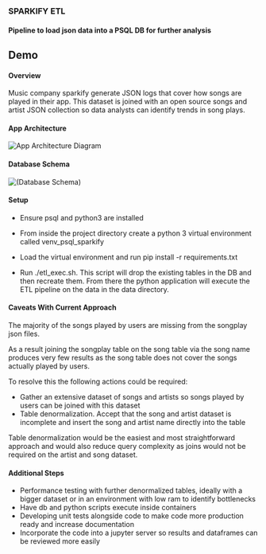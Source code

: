 ### SPARKIFY ETL 
#### Pipeline to load json data into a PSQL DB for further analysis
## Demo

#### Overview

Music company sparkify generate JSON logs that cover how songs are played in their app. This dataset is joined with an open source songs and artist JSON collection so data analysts can identify trends in song plays.

#### App Architecture
![App Architecture Diagram](diagrams/sparkify_app.jpg)

#### Database Schema 
![(Database Schema)](diagrams/sparkify_sql.jpg)

#### Setup

* Ensure psql and python3 are installed

* From inside the project directory create a python 3 virtual environment called venv_psql_sparkify
  
* Load the virtual environment and run pip install -r requirements.txt
  
* Run ./etl_exec.sh. This script will drop the existing tables in the DB and then recreate them. From there the python application will execute the ETL pipeline on the data in the data directory. 

#### Caveats With Current Approach

The majority of the songs played by users are missing from the songplay json files. 

As a result joining the songplay table on the song table via the song name produces very few results as the song table does not cover the songs actually played by users. 

To resolve this the following actions could be required:

* Gather an extensive dataset of songs and artists so songs played by users can be joined with this dataset
* Table denormalization. Accept that the song and artist dataset is incomplete and insert the song and artist name directly into the table

Table denormalization would be the easiest and most straightforward approach and would also reduce query complexity as joins would not be required on the artist and song dataset. 

#### Additional Steps

* Performance testing with further denormalized tables, ideally with a bigger dataset or in an environment with low ram to identify bottlenecks
* Have db and python scripts execute inside containers
* Developing unit tests alongside code to make code more production ready and increase documentation
* Incorporate the code into a jupyter server so results and dataframes can be reviewed more easily

